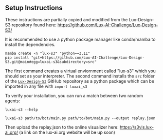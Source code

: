 ## Setup Instructions
These instructions are partially copied and modified from the Lux-Design-S3 repository found here: https://github.com/Lux-AI-Challenge/Lux-Design-S3/

It is recommended to use a python package manager like conda/mamba to install the dependencies.
```shell
mamba create -n "lux-s3" "python==3.11"
pip install "git+https://github.com/Lux-AI-Challenge/Lux-Design-S3.git@main#egg=luxai-s3&subdirectory=src"
```
The first command creates a virtual enviornment called "lux-s3" which you should set as your interpreter. 
The second command installs the `src` folder of the [`Lux-Design-S3`](https://github.com/Lux-AI-Challenge/Lux-Design-S3/) GitHub repository as a python package which can be imported in any file with `import luxai_s3`

To verify your installation, you can run a match between two random agents:
```shell
luxai-s3 --help
```
```shell
luxai-s3 path/to/bot/main.py path/to/bot/main.py --output replay.json
```
Then upload the replay.json to the online visualizer here: https://s3vis.lux-ai.org/ (a link on the lux-ai.org website will be up soon)



